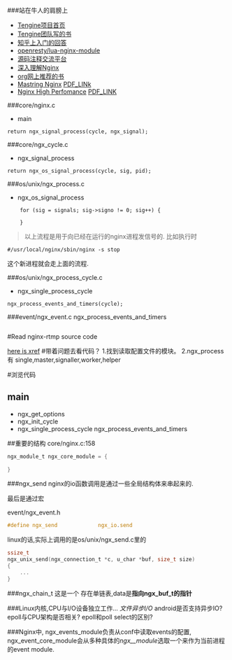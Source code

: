 ###站在牛人的肩膀上
* [Tengine项目首页](http://tengine.taobao.org/index_cn.html)
* [Tengine团队写的书](http://tengine.taobao.org/book/index.html)
* [知乎上入门的回答](https://www.zhihu.com/question/20857459)
* [openresty/lua-nginx-module](https://github.com/openresty/lua-nginx-module)
* [源码注释交流平台](http://www.imaotao.cn/xref/nginx-1.10.0/)
* [深入理解Nginx](http://product.dangdang.com/23910258.html#catalog)
* [org网上推荐的书](http://nginx.org/en/books.html)
* [Mastring Nginx](http://product.dangdang.com/23655331.html#catalog) [PDF_LINk](http://pdf.th7.cn/down/files/1411/Mastering%20Nginx.pdf)
* [Nginx High Perfomance](http://product.dangdang.com/1900482176.html#catalog) [PDF_LINK](http://185.49.84.138/ebooks/Nginx-High-Performance[ebooksfeed.com].pdf)

###core/nginx.c
* main
```
return ngx_signal_process(cycle, ngx_signal);
```

###core/ngx_cycle.c
* ngx_signal_process
```
return ngx_os_signal_process(cycle, sig, pid);
```


###os/unix/ngx_process.c
* ngx_os_signal_process
```
    for (sig = signals; sig->signo != 0; sig++) {
        
    }
```

>以上流程是用于向已经在运行的nginx进程发信号的.
比如执行时
```
#/usr/local/nginx/sbin/nginx -s stop
```
这个新进程就会走上面的流程.

###os/unix/ngx_process_cycle.c
* ngx_single_process_cycle
```
ngx_process_events_and_timers(cycle);
```

###event/ngx_event.c
ngx_process_events_and_timers
```

```



#Read nginx-rtmp source code

[here is xref]()
#带着问题去看代码？
1.找到读取配置文件的模块。
2.ngx_process 有 single,master,signaller,worker,helper

#浏览代码

## main
    
    
* ngx_get_options
* ngx_init_cycle
* ngx_single_process_cycle
    ngx_process_events_and_timers
    


##重要的结构
core/nginx.c:158
``` c
ngx_module_t ngx_core_module = {
    
}
```

###ngx_send
nginx的io函数调用是通过一些全局结构体来串起来的.

最后是通过宏

event/ngx_event.h
```c
#define ngx_send             ngx_io.send
```


linux的话,实际上调用的是os/unix/ngx_send.c里的
```c
ssize_t
ngx_unix_send(ngx_connection_t *c, u_char *buf, size_t size)
{
    ...
}
```

###ngx_chain_t 
这是一个 存在单链表,data是**指向ngx_buf_t的指针**

###Linux内核,CPU与I/O设备独立工作...
*文件异步I/O*
android是否支持异步IO?
epoll与CPU架构是否相关?
epoll和poll select的区别?

###Nginx中,
ngx_events_module负责从conf中读取events的配置,
ngx_event_core_module会从多种具体的*ngx_<event>_module*选取一个来作为当前进程的event module.
